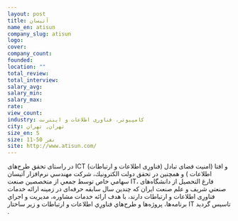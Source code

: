 ```yaml
---
layout: post
title: آتیسان
name_en: atisun
company_slug: atisun
logo: 
cover: 
company_count:
founded:
location: ""
total_review: 
total_interview: 
salary_avg: 
salary_min: 
salary_max: 
rate: 
view_count: 
industry: کامپیوتر، فناوری اطلاعات و اینترنت
city: تهران, تهران
size_en: S
size: 11-50 نفر
site: http://www.atisun.com/
---
```


در راستای تحقق طرح‌های ICT (فناورِی اطلاعات و ارتباطات) و افتا (امنيت فضای تبادل اطلاعات ) و همچنين در تحقق دولت الكترونيك، شركت مهندسي نرم‌افزار آتيسان سهامي خاص توسط جمعي از متخصصين صنعت IT، فارغ التحصيل از دانشگاه‌های صنعتي شريف و علم صنعت ايران كه چندين سال سابقه حرفه‌ای در زمينه ارائه خدمات فناورِی اطلاعات و ارتباطات دارند، با هدف ارائه خدمات مشاوره، مديريت و اجراي برنامه‌ها، پروژه‌ها و طرح‌هاي فناورِي اطلاعات و ارتباطات و زير ساختار IT تاسيس گرديد .
